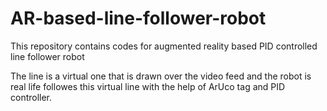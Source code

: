 # AR-based-line-follower-robot
This repository contains codes for augmented reality based PID controlled line follower robot

The line is a virtual one that is drawn over the video feed and the robot is real life followes this virtual line with the help of ArUco tag and PID controller. 
